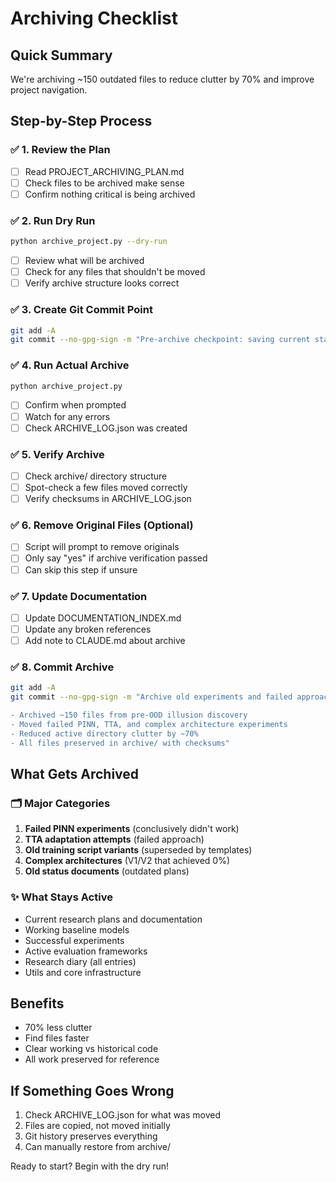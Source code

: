 # Archiving Checklist

## Quick Summary
We're archiving ~150 outdated files to reduce clutter by 70% and improve project navigation.

## Step-by-Step Process

### ✅ 1. Review the Plan
- [ ] Read PROJECT_ARCHIVING_PLAN.md
- [ ] Check files to be archived make sense
- [ ] Confirm nothing critical is being archived

### ✅ 2. Run Dry Run
```bash
python archive_project.py --dry-run
```
- [ ] Review what will be archived
- [ ] Check for any files that shouldn't be moved
- [ ] Verify archive structure looks correct

### ✅ 3. Create Git Commit Point
```bash
git add -A
git commit --no-gpg-sign -m "Pre-archive checkpoint: saving current state before cleanup"
```

### ✅ 4. Run Actual Archive
```bash
python archive_project.py
```
- [ ] Confirm when prompted
- [ ] Watch for any errors
- [ ] Check ARCHIVE_LOG.json was created

### ✅ 5. Verify Archive
- [ ] Check archive/ directory structure
- [ ] Spot-check a few files moved correctly
- [ ] Verify checksums in ARCHIVE_LOG.json

### ✅ 6. Remove Original Files (Optional)
- [ ] Script will prompt to remove originals
- [ ] Only say "yes" if archive verification passed
- [ ] Can skip this step if unsure

### ✅ 7. Update Documentation
- [ ] Update DOCUMENTATION_INDEX.md
- [ ] Update any broken references
- [ ] Add note to CLAUDE.md about archive

### ✅ 8. Commit Archive
```bash
git add -A
git commit --no-gpg-sign -m "Archive old experiments and failed approaches

- Archived ~150 files from pre-OOD illusion discovery
- Moved failed PINN, TTA, and complex architecture experiments
- Reduced active directory clutter by ~70%
- All files preserved in archive/ with checksums"
```

## What Gets Archived

### 🗂️ Major Categories
1. **Failed PINN experiments** (conclusively didn't work)
2. **TTA adaptation attempts** (failed approach)
3. **Old training script variants** (superseded by templates)
4. **Complex architectures** (V1/V2 that achieved 0%)
5. **Old status documents** (outdated plans)

### ✨ What Stays Active
- Current research plans and documentation
- Working baseline models
- Successful experiments
- Active evaluation frameworks
- Research diary (all entries)
- Utils and core infrastructure

## Benefits
- 70% less clutter
- Find files faster
- Clear working vs historical code
- All work preserved for reference

## If Something Goes Wrong
1. Check ARCHIVE_LOG.json for what was moved
2. Files are copied, not moved initially
3. Git history preserves everything
4. Can manually restore from archive/

Ready to start? Begin with the dry run!